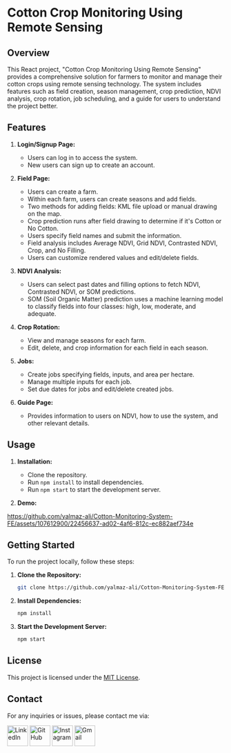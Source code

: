 # Cotton Crop Monitoring Using Remote Sensing

## Overview

This React project, "Cotton Crop Monitoring Using Remote Sensing" provides a comprehensive solution for farmers to monitor and manage their cotton crops using remote sensing technology. The system includes features such as field creation, season management, crop prediction, NDVI analysis, crop rotation, job scheduling, and a guide for users to understand the project better.

## Features

1. **Login/Signup Page:**
   - Users can log in to access the system.
   - New users can sign up to create an account.

2. **Field Page:**
   - Users can create a farm.
   - Within each farm, users can create seasons and add fields.
   - Two methods for adding fields: KML file upload or manual drawing on the map.
   - Crop prediction runs after field drawing to determine if it's Cotton or No Cotton.
   - Users specify field names and submit the information.
   - Field analysis includes Average NDVI, Grid NDVI, Contrasted NDVI, Crop, and No Filling.
   - Users can customize rendered values and edit/delete fields.

3. **NDVI Analysis:**
   - Users can select past dates and filling options to fetch NDVI, Contrasted NDVI, or SOM predictions.
   - SOM (Soil Organic Matter) prediction uses a machine learning model to classify fields into four classes: high, low, moderate, and adequate.

4. **Crop Rotation:**
   - View and manage seasons for each farm.
   - Edit, delete, and crop information for each field in each season.

5. **Jobs:**
   - Create jobs specifying fields, inputs, and area per hectare.
   - Manage multiple inputs for each job.
   - Set due dates for jobs and edit/delete created jobs.

6. **Guide Page:**
   - Provides information to users on NDVI, how to use the system, and other relevant details.

## Usage

1. **Installation:**
   - Clone the repository.
   - Run `npm install` to install dependencies.
   - Run `npm start` to start the development server.

2. **Demo:**

https://github.com/yalmaz-ali/Cotton-Monitoring-System-FE/assets/107612900/22456637-ad02-4af6-812c-ec882aef734e

## Getting Started

To run the project locally, follow these steps:

1. **Clone the Repository:**
   ```bash
   git clone https://github.com/yalmaz-ali/Cotton-Monitoring-System-FE.git
   ```
2. **Install Dependencies:**
   ```bash
   npm install
   ```

3. **Start the Development Server:**
   ```bash
   npm start
   ```

## License

This project is licensed under the [MIT License](LICENSE).

## Contact

For any inquiries or issues, please contact me via:

[<img width="48" height="48" src="https://img.icons8.com/color/48/linkedin.png" alt="LinkedIn"/>](https://www.linkedin.com/in/yalmazali/)
[<img width="48" height="48" src="https://img.icons8.com/color/48/github.png" alt="GitHub"/>](https://github.com/yalmaz-ali)
[<img width="48" height="48" src="https://img.icons8.com/fluency/48/instagram-new.png" alt="Instagram"/>](https://www.instagram.com/yalmaz_9356/)
[<img width="48" height="48" src="https://img.icons8.com/color/48/gmail-new.png" alt="Gmail"/>](mailto:yalmaz.alizafar@gmail.com)
